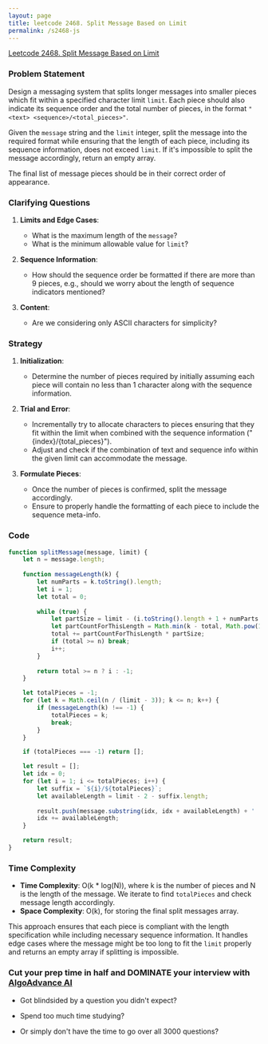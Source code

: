 ```yaml
---
layout: page
title: leetcode 2468. Split Message Based on Limit
permalink: /s2468-js
---
```

[Leetcode 2468. Split Message Based on Limit](https://algoadvance.github.io/algoadvance/l2468)
### Problem Statement

Design a messaging system that splits longer messages into smaller pieces which fit within a specified character limit `limit`. Each piece should also indicate its sequence order and the total number of pieces, in the format `"<text> <sequence>/<total_pieces>"`. 

Given the `message` string and the `limit` integer, split the message into the required format while ensuring that the length of each piece, including its sequence information, does not exceed `limit`. If it's impossible to split the message accordingly, return an empty array.

The final list of message pieces should be in their correct order of appearance.

### Clarifying Questions

1. **Limits and Edge Cases**:
   - What is the maximum length of the `message`?
   - What is the minimum allowable value for `limit`?

2. **Sequence Information**:
   - How should the sequence order be formatted if there are more than 9 pieces, e.g., should we worry about the length of sequence indicators mentioned?

3. **Content**:
   - Are we considering only ASCII characters for simplicity?

### Strategy

1. **Initialization**:
   - Determine the number of pieces required by initially assuming each piece will contain no less than 1 character along with the sequence information.
  
2. **Trial and Error**:
   - Incrementally try to allocate characters to pieces ensuring that they fit within the limit when combined with the sequence information ("{index}/{total_pieces}").
   - Adjust and check if the combination of text and sequence info within the given limit can accommodate the message.

3. **Formulate Pieces**:
   - Once the number of pieces is confirmed, split the message accordingly.
   - Ensure to properly handle the formatting of each piece to include the sequence meta-info.

### Code

```javascript
function splitMessage(message, limit) {
    let n = message.length;
    
    function messageLength(k) {
        let numParts = k.toString().length;
        let i = 1;
        let total = 0;
        
        while (true) {
            let partSize = limit - (i.toString().length + 1 + numParts + 1);
            let partCountForThisLength = Math.min(k - total, Math.pow(10, i.toString().length) - i);
            total += partCountForThisLength * partSize;
            if (total >= n) break;
            i++;
        }
        
        return total >= n ? i : -1;
    }

    let totalPieces = -1;
    for (let k = Math.ceil(n / (limit - 3)); k <= n; k++) {
        if (messageLength(k) !== -1) {
            totalPieces = k;
            break;
        }
    }

    if (totalPieces === -1) return [];

    let result = [];
    let idx = 0;
    for (let i = 1; i <= totalPieces; i++) {
        let suffix = `${i}/${totalPieces}`;
        let availableLength = limit - 2 - suffix.length;
        
        result.push(message.substring(idx, idx + availableLength) + ' ' + suffix);
        idx += availableLength;
    }

    return result;
}
```
### Time Complexity

- **Time Complexity**: O(k * log(N)), where k is the number of pieces and N is the length of the message. We iterate to find `totalPieces` and check message length accordingly.
- **Space Complexity**: O(k), for storing the final split messages array.

This approach ensures that each piece is compliant with the length specification while including necessary sequence information. It handles edge cases where the message might be too long to fit the `limit` properly and returns an empty array if splitting is impossible.


### Cut your prep time in half and DOMINATE your interview with [AlgoAdvance AI](https://algoAdvance.com)

- Got blindsided by a question you didn't expect?

- Spend too much time studying?

- Or simply don't have the time to go over all 3000 questions?

